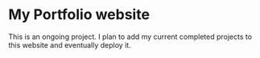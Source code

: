 # My Portfolio website
This is an ongoing project. I plan to add my current completed projects to this website and eventually deploy it. 
